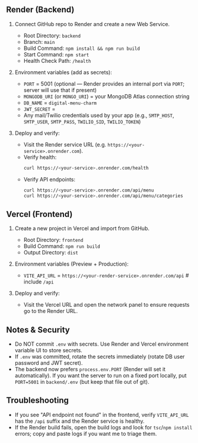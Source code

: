 ## Render (Backend)

1. Connect GitHub repo to Render and create a new Web Service.

   - Root Directory: `backend`
   - Branch: `main`
   - Build Command: `npm install && npm run build`
   - Start Command: `npm start`
   - Health Check Path: `/health`

2. Environment variables (add as secrets):

   - `PORT` = 5001 (optional — Render provides an internal port via `PORT`; server will use that if present)
   - `MONGODB_URI` (or `MONGO_URI`) = your MongoDB Atlas connection string
   - `DB_NAME` = `digital-menu-charm`
   - `JWT_SECRET` = <strong-random-secret>
   - Any mail/Twilio credentials used by your app (e.g., `SMTP_HOST`, `SMTP_USER`, `SMTP_PASS`, `TWILIO_SID`, `TWILIO_TOKEN`)

3. Deploy and verify:
   - Visit the Render service URL (e.g. `https://<your-service>.onrender.com`).
   - Verify health:
     ```bash
     curl https://<your-service>.onrender.com/health
     ```
   - Verify API endpoints:
     ```bash
     curl https://<your-service>.onrender.com/api/menu
     curl https://<your-service>.onrender.com/api/menu/categories
     ```

## Vercel (Frontend)

1. Create a new project in Vercel and import from GitHub.

   - Root Directory: `frontend`
   - Build Command: `npm run build`
   - Output Directory: `dist`

2. Environment variables (Preview + Production):

   - `VITE_API_URL` = `https://<your-render-service>.onrender.com/api` # include `/api`

3. Deploy and verify:
   - Visit the Vercel URL and open the network panel to ensure requests go to the Render URL.

## Notes & Security

- Do NOT commit `.env` with secrets. Use Render and Vercel environment variable UI to store secrets.
- If `.env` was committed, rotate the secrets immediately (rotate DB user password and JWT secret).
- The backend now prefers `process.env.PORT` (Render will set it automatically). If you want the server to run on a fixed port locally, put `PORT=5001` in `backend/.env` (but keep that file out of git).

## Troubleshooting

- If you see "API endpoint not found" in the frontend, verify `VITE_API_URL` has the `/api` suffix and the Render service is healthy.
- If the Render build fails, open the build logs and look for `tsc`/`npm install` errors; copy and paste logs if you want me to triage them.

